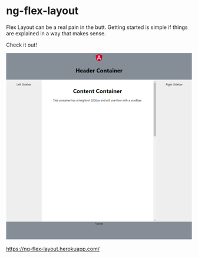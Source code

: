 # ng-flex-layout

Flex Layout can be a real pain in the butt. 
Getting started is simple if things are explained in a way that makes sense.

Check it out!

![screenshot](screenshot.png)

https://ng-flex-layout.herokuapp.com/
